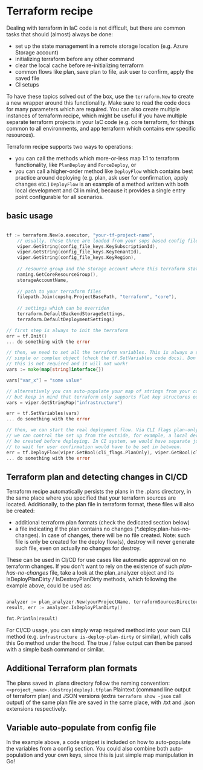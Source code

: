 # Terraform recipe

Dealing with terraform in IaC code is not difficult, but there are common tasks that should (almost) always be done:
- set up the state management in a remote storage location (e.g. Azure Storage account)
- initializing terraform before any other command
- clear the local cache before re-initializing terraform
- common flows like plan, save plan to file, ask user to confirm, apply the saved file
- CI setups

To have these topics solved out of the box, use the `terraform.New` to create a new wrapper around this functionality. 
Make sure to read the code docs for many parameters which are required. You can also create multiple instances of terraform
recipe, which might be useful if you have multiple separate terraform projects in your IaC code (e.g. core terraform, for 
things common to all environments, and app terraform which contains env specific resources).

Terraform recipe supports two ways to operations:
- you can call the methods which more-or-less map 1:1 to terraform functionality, like `PlanDeploy` and `ForceDeploy`, or
- you can call a higher-order method like `DeployFlow` which contains best practice around deploying (e.g. plan, ask user
  for confirmation, apply changes etc.) `DeployFlow` is an example of a method written with both local development and CI 
  in mind, because it provides a single entry point configurable for all scenarios.

## basic usage

```go 

tf := terraform.New(o.executor, "your-tf-project-name",
    // usually, these three are loaded from your sops based config file
    viper.GetString(config_file_keys.KeySubscriptionId),
    viper.GetString(config_file_keys.KeyTenantId),
    viper.GetString(config_file_keys.KeyRegion),
    
    // resource group and the storage account where this terraform state will be stored
    naming.GetCoreResourceGroup(), 
    storageAccountName,
    
    // path to your terraform files
    filepath.Join(copshq.ProjectBasePath, "terraform", "core"),
    
    // settings which can be overriden
    terraform.DefaultBackendStorageSettings,
    terraform.DefaultDeploymentSettings)

// first step is always to init the terraform
err = tf.Init()
... do something with the error

// then, we need to set all the terraform variables. This is always a simple map of strings, but supporting any
// simple or complex object (check the tf.SetVariables code docs). Don't serialize your variables to JSON / string, 
// this is not required and it will not work!
vars := make(map[string]interface{})

vars["var_x"] = "some value"

// alternatively you can auto-populate your map of strings from your config (e.g. sops) with the help of viper,
// but keep in mind that terraform only supports flat key structures out of the box.
vars = viper.GetStringMap("infrastructure")

err = tf.SetVariables(vars)
... do something with the error

// then, we can start the real deployment flow. Via CLI flags plan-only, use-existing-plan and auto-approve (you need to define them yourself), 
// we can control the set up from the outside, for example, a local developer would have these flags set to false, so plan would 
// be created before deploying. In CI system, we would have separate jobs for creating and apply the plan, as a job
// to wait for user confirmation would have to be set in between. 
err = tf.DeployFlow(viper.GetBool(cli_flags.PlanOnly), viper.GetBool(cli_flags.UseExistingPlan), viper.GetBool(cli_flags.AutoApprove))
... do something with the error

```

## Terraform plan and detecting changes in CI/CD

Terraform recipe automatically persists the plans in the .plans directory, in the same place where you specified that your terraform 
sources are located. Additionally, to the plan file in terraform format, these files will also be created:

* additional terraform plan formats (check the dedicated section below)
* a file indicating if the plan contains no changes (*.deploy.plan-has-no-changes). In case of changes, there will be no file created.
  Note: such file is only be created for the deploy flow(s), destroy will never generate such file, even on actually no changes for destroy.

These can be used in CI/CD for use cases like automatic approval on no terraform changes.  If you don't want to rely on the existence of such *plan-has-no-changes* file, 
take a look at the plan_analyzer object and its IsDeployPlanDirty / IsDestroyPlanDirty methods, which following the example above, could be used as:

```go 

analyzer := plan_analyzer.New(yourProjectName, terraformSourcesDirectory)
result, err := analyzer.IsDeployPlanDirty()

fmt.Println(result)

```

For CI/CD usage, you can simply wrap required method into your own CLI method (e.g. `infrastructure is-deploy-plan-dirty` or similar), 
which calls this Go method under the hood. The true / false output can then be parsed with a simple bash command or similar. 

## Additional Terraform plan formats

The plans saved in .plans directory follow the naming convention: `<<project_name>.(destroy|deploy).tfplan`
Plaintext (command line output of terraform plan) and JSON versions (extra `terraform show -json` call output) of the same plan
file are saved in the same place, with .txt and .json extensions respectively.

## Variable auto-populate from config file

In the example above, a code snippet is included on how to auto-populate the variables from a config section. You could also combine
both auto-population and your own keys, since this is just simple map manipulation in Go!